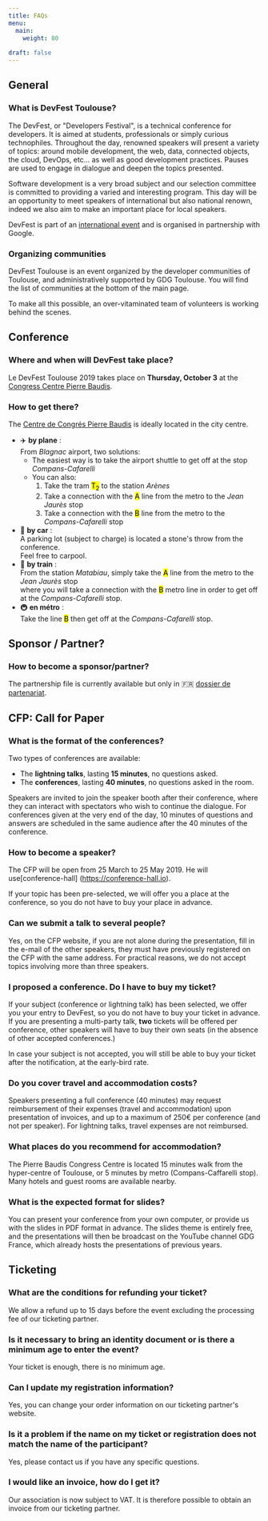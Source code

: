 ```yaml
---
title: FAQs
menu:
  main:
    weight: 80
    
draft: false
---
```


## General

### What is DevFest Toulouse?

The DevFest, or "Developers Festival", is a technical conference for developers.
It is aimed at students, professionals or simply curious technophiles.
Throughout the day, renowned speakers will present a variety of topics: around mobile development, the web, data, connected objects, the cloud, DevOps, etc... as well as good development practices.
Pauses are used to engage in dialogue and deepen the topics presented.

Software development is a very broad subject and our selection committee is committed to providing a varied and interesting program.
This day will be an opportunity to meet speakers of international but also national renown, indeed we also aim to make an important place for local speakers.

DevFest is part of an [international event](https://developers.google.com/events/devfest/) and is organised in partnership with Google.


### Organizing communities

DevFest Toulouse is an event organized by the developer communities of Toulouse, and administratively supported by GDG Toulouse.
You will find the list of communities at the bottom of the main page.

To make all this possible, an over-vitaminated team of volunteers is working behind the scenes.

## Conference

### Where and when will DevFest take place?

Le DevFest Toulouse 2019 takes place on **Thursday, October 3** at the [Congress Centre Pierre Baudis](https://goo.gl/maps/vDmHc8mFQtD2).

### How to get there?

The [Centre de Congrés Pierre Baudis](https://goo.gl/maps/vDmHc8mFQtD2) is ideally located in the city centre.

* :airplane: **by plane** : <br>
From _Blagnac_ airport, two solutions:
  - The easiest way is to take the airport shuttle to get off at the stop _Compans-Cafarelli_
  - You can also:
      1. Take the tram <mark class="t2">T<sub>2</sub></mark> to the station _Arènes_
      2. Take a connection with the <mark class="a">A</mark> line from the metro to the _Jean Jaurès_ stop
      3. Take a connection with the <mark class="b">B</mark> line from the metro to the _Compans-Cafarelli_ stop
* :car: **by car** : <br>
A parking lot (subject to charge) is located a stone's throw from the conference. <br>
Feel free to carpool.
* :train: **by train** : <br>
From the station _Matabiau_, 
simply take the <mark class="a">A</mark> line from the metro to the _Jean Jaurès_ stop<br> 
where you will take a connection with the <mark class="b">B</mark> metro line 
in order to get off at the _Compans-Cafarelli_ stop.
* :metro: **en métro** : <br>
Take the line <mark class="b">B</mark> then get off at the _Compans-Cafarelli_ stop.

## Sponsor / Partner?

### How to become a sponsor/partner?

The partnership file is currently available but only in :fr: [dossier de partenariat](https://drive.google.com/open?id=1Uo1V4v3SHjl2q27SNkOyHkcuagKJmTU4).

## CFP: Call for Paper

### What is the format of the conferences?

Two types of conferences are available:

- The **lightning talks**, lasting **15 minutes**, no questions asked.
- The **conferences**, lasting **40 minutes**, no questions asked in the room.

Speakers are invited to join the speaker booth after their conference, where they can interact with spectators who wish to continue the dialogue.
For conferences given at the very end of the day, 10 minutes of questions and answers are scheduled in the same audience after the 40 minutes of the conference.

### How to become a speaker?

The CFP will be open from 25 March to 25 May 2019.
He will use[conference-hall] (https://conference-hall.io).

If your topic has been pre-selected, we will offer you a place at the conference, so you do not have to buy your place in advance.

### Can we submit a talk to several people?

Yes, on the CFP website, if you are not alone during the presentation, fill in the e-mail of the other speakers, they must have previously registered on the CFP with the same address.
For practical reasons, we do not accept topics involving more than three speakers.

### I proposed a conference. Do I have to buy my ticket?

If your subject (conference or lightning talk) has been selected, we offer you your entry to DevFest, so you do not have to buy your ticket in advance.
If you are presenting a multi-party talk, **two** tickets will be offered per conference, other speakers will have to buy their own seats (in the absence of other accepted conferences.)

In case your subject is not accepted, you will still be able to buy your ticket after the notification, at the early-bird rate.

### Do you cover travel and accommodation costs?

Speakers presenting a full conference (40 minutes) may request reimbursement of their expenses (travel and accommodation) upon presentation of invoices, and up to a maximum of 250€ per conference (and not per speaker).
For lightning talks, travel expenses are not reimbursed.

### What places do you recommend for accommodation?

The Pierre Baudis Congress Centre is located 15 minutes walk from the hyper-centre of Toulouse, or 5 minutes by metro (Compans-Caffarelli stop).
Many hotels and guest rooms are available nearby.

### What is the expected format for slides?

You can present your conference from your own computer, or provide us with the slides in PDF format in advance.
The slides theme is entirely free, and the presentations will then be broadcast on the YouTube channel GDG France, which already hosts the presentations of previous years.


## Ticketing

### What are the conditions for refunding your ticket?

We allow a refund up to 15 days before the event excluding the processing fee of our ticketing partner.

### Is it necessary to bring an identity document or is there a minimum age to enter the event?

Your ticket is enough, there is no minimum age.

### Can I update my registration information?

Yes, you can change your order information on our ticketing partner's website.

### Is it a problem if the name on my ticket or registration does not match the name of the participant?

Yes, please contact us if you have any specific questions.

### I would like an invoice, how do I get it?

Our association is now subject to VAT. It is therefore possible to obtain an invoice from our ticketing partner.
